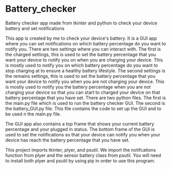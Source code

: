 # Battery_checker
Battery checker app made from tkinter and python to check your device battery and set notifications

This app is created by me to check your device's battery. It is a GUI app where you can set notifications on which battery percentage do you want to notify you. 
There are two settings where you can interact with. The first is the charged settings, this is used to set the battery percentage that you want your device 
to notify you on when you are charging your device. This is mostly used to notify you on which battery percentage do you want to stop charging at to ensure a healthy 
battery lifestyle. The second settings is the remains settings, this is used to set the battery percentage that you want your device to notify you when you are not 
charging your device. This is mostly used to notify you the battery percentage when you are not charging your device so that you can start to charged your device 
on that battery percentage that you have set. 
There are two python files. The first is the main.py file which is used to run the battery checker GUI. The second is the battery_GUI.py file. This file contains the code 
to set up the GUI and to be used n the main.py file. 

The GUI app also contains a top frame that shows your current battery percentage and your plugged in status.
The bottom frame of the GUI is used to set the notifications so that your device can notify you when your device has reach the battery percentage that you have set. 

This project imports tkinter, plyer, and psutil. We import the notifcations function from plyer and the sensor battery class from psutil. You will need to install both plyer and psutil by using pip in order to use this program.
